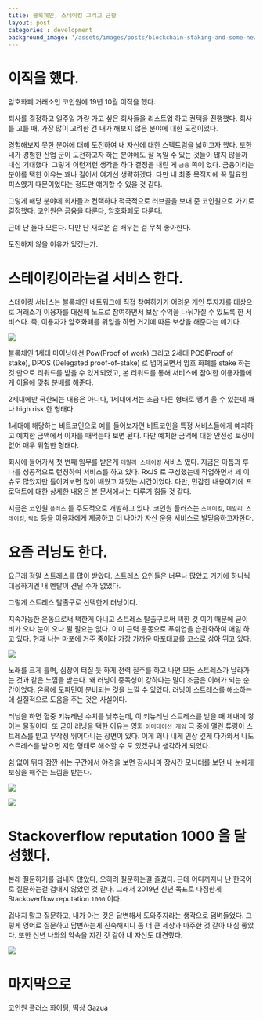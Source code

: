 ```yaml
---
title: 블록체인, 스테이킹 그리고 근황
layout: post
categories : development
background_image: '/assets/images/posts/blockchain-staking-and-some-news/POW-POS-DPOS.png'
---
```


# 이직을 했다.

암호화폐 거래소인 코인원에 19년 10월 이직을 했다.

퇴사를 결정하고 일주일 가량 가고 싶은 회사들을 리스트업 하고 컨택을 진행했다.
회사를 고를 때, 가장 많이 고려한 건 내가 해보지 않은 분야에 대한 도전이었다.

경험해보지 못한 분야에 대해 도전하여 내 자신에 대한 스펙트럼을 넓히고자 했다.
또한 내가 경험한 산업 군이 도전하고자 하는 분야에도 잘 녹일 수 있는 것들이 많지 않을까 내심 기대했다.
그렇게 이런저런 생각을 하다 결정을 내린 게 `금융` 쪽이 었다.
금융이라는 분야를 택한 이유는 꽤나 길어서 여기선 생략하겠다. 다만 내 최종 목적지에 꼭 필요한 피스였기 때문이었다는 정도만 얘기할 수 있을 것 같다.

그렇게 해당 분야에 회사들과 컨택하다 적극적으로 러브콜을 보내 준 코인원으로 가기로 결정했다. 
코인원은 금융을 다룬다, 암호화폐도 다룬다.

근데 난 둘다 모른다.
다만 난 새로운 걸 배우는 걸 무척 좋아한다.

도전하지 않을 이유가 있겠는가.

# 스테이킹이라는걸 서비스 한다.

스테이킹 서비스는 블록체인 네트워크에 직접 참여하기가 어려운 개인 투자자를 대상으로 거래소가 이용자를 대신해 노드로 참여하면서 보상 수익을 나눠가질 수 있도록 한 서비스다.
즉, 이용자가 암호화폐를 위임을 하면 거기에 따른 보상을 해준다는 얘기다.

![](/assets/images/posts/blockchain-staking-and-some-news/POW-POS-DPOS.png)

블록체인 1세대 마이닝에선 Pow(Proof of work) 그리고 2세대 POS(Proof of stake), DPOS (Delegated proof-of-stake) 로 넘어오면서 암호 화폐를 stake 하는 것 만으로 리워드를 받을 수 있게되었고, 본 리워드를 통해 서비스에 참여한 이용자들에게 이율에 맞춰 분배를 해준다.

2세대에만 국한되는 내용은 아니다, 1세대에서는 조금 다른 형태로 땡겨 올 수 있는데 꽤나 high risk 한 형태다.

1세대에 해당하는 비트코인으로 예를 들어보자면 비트코인을 특정 서비스들에게 예치하고 예치한 금액에서 이자를 때먹는다 보면 된다.
다만 예치한 금액에 대한 안전성 보장이 없어 매우 위험한 형태다. 

회사에 들어가서 첫 번째 임무를 받은게 `데일리 스테이킹` 서비스 였다.
지금은 아톰과 루나를 성공적으로 런칭하여 서비스를 하고 있다. RxJS 로 구성했는데 작업하면서 꽤 이슈도 많았지만 돌이켜보면 많이 배웠고 재밌는 시간이었다.
다만, 민감한 내용이기에 프로덕트에 대한 상세한 내용은 본 문서에서는 다루기 힘들 것 같다.

지금은 코인원 `플러스` 를 주도적으로 개발하고 있다.
코인원 플러스는 `스테이킹`, `데일리 스테이킹`, `락업` 등을 이용자에게 제공하고 더 나아가 자산 운용 서비스로 발딛음하고자한다.

# 요즘 러닝도 한다.

요근래 정말 스트레스를 많이 받았다.
스트레스 요인들은 너무나 많았고 거기에 하나씩 대응하기엔 내 멘탈이 견딜 수가 없었다.

그렇게 스트레스 탈출구로 선택한게 러닝이다.

지속가능한 운동으로써 택한게 아니고 스트레스 탈출구로써 택한 것 이기 때문에 굳이 비가 오나 눈이 오나 뛸 필요는 없다. 이미 근력 운동으로 푸쉬업을 습관화하여 매일 하고 있다. 현재 나는 마포에 거주 중이라 가장 가까운 마포대교를 코스로 삼아 뛰고 있다.

![](/assets/images/posts/blockchain-staking-and-some-news/Image-from-iOS.jpg)

노래를 크게 틀며, 심장이 터질 듯 하게 전력 질주를 하고 나면 모든 스트레스가 날라가는 것과 같은 느낌을 받는다.
왜 러닝이 중독성이 강하다는 말이 조금은 이해가 되는 순간이었다. 온몸에 도파민이 분비되는 것을 느낄 수 있었다.
러닝이 스트레스를 해소하는데 실질적으로 도움을 주는 것은 사실이다.

러닝을 하면 혈중 키뉴레닌 수치를 낮추는데, 이 키뉴레닌 스트레스를 받을 때 체내에 쌓이는 물질이다.
또 굳이 러닝을 택한 이유는 영화 `이미테이션 게임` 극 중에 앨런 튜링이 스트레스를 받고 무작정 뛰어다니는 장면이 있다.
이게 꽤나 내게 인상 깊게 다가와서 나도 스트레스를 받으면 저런 형태로 해소할 수 도 있겠구나 생각하게 되었다.

쉼 없이 뛰다 잠깐 쉬는 구간에서 야경을 보면 잠시나마 장시간 모니터를 보던 내 눈에게 보상을 해주는 느낌을 받는다.

![](/assets/images/posts/blockchain-staking-and-some-news/Image-from-iOS-1.jpg)

![](/assets/images/posts/blockchain-staking-and-some-news/Image-from-iOS-2.jpg)

# Stackoverflow reputation 1000 을 달성했다.

본래 질문하기를 겁내지 않았다, 오히려 질문하는걸 즐겼다.
근데 어디까지나 난 한국어로 질문하는걸 겁내지 않았던 것 같다.
그래서 2019년 신년 목표로 다짐한게 Stackoverflow reputation `1000` 이다.

겁내지 말고 질문하고, 내가 아는 것은 답변해서 도와주자라는 생각으로 덤벼들었다.
그렇게 영어로 질문하고 답변하는게 친숙해지니 좀 더 큰 세상과 마주한 것 같아 내심 좋았다.
또한 신년 나와의 약속을 지킨 것 같아 내 자신도 대견했다.

![](/assets/images/posts/blockchain-staking-and-some-news/screenshot-stackoverflow.png)

# 마지막으로

코인원 플러스 화이팅, 떡상 Gazua